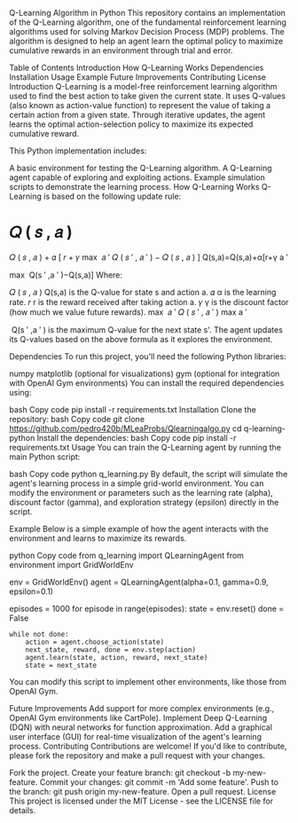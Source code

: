 Q-Learning Algorithm in Python
This repository contains an implementation of the Q-Learning algorithm, one of the fundamental reinforcement learning algorithms used for solving Markov Decision Process (MDP) problems. The algorithm is designed to help an agent learn the optimal policy to maximize cumulative rewards in an environment through trial and error.

Table of Contents
Introduction
How Q-Learning Works
Dependencies
Installation
Usage
Example
Future Improvements
Contributing
License
Introduction
Q-Learning is a model-free reinforcement learning algorithm used to find the best action to take given the current state. It uses Q-values (also known as action-value function) to represent the value of taking a certain action from a given state. Through iterative updates, the agent learns the optimal action-selection policy to maximize its expected cumulative reward.

This Python implementation includes:

A basic environment for testing the Q-Learning algorithm.
A Q-Learning agent capable of exploring and exploiting actions.
Example simulation scripts to demonstrate the learning process.
How Q-Learning Works
Q-Learning is based on the following update rule:

𝑄
(
𝑠
,
𝑎
)
=
𝑄
(
𝑠
,
𝑎
)
+
𝛼
[
𝑟
+
𝛾
max
⁡
𝑎
′
𝑄
(
𝑠
′
,
𝑎
′
)
−
𝑄
(
𝑠
,
𝑎
)
]
Q(s,a)=Q(s,a)+α[r+γ 
a 
′
 
max
​
 Q(s 
′
 ,a 
′
 )−Q(s,a)]
Where:

𝑄
(
𝑠
,
𝑎
)
Q(s,a) is the Q-value for state s and action a.
𝛼
α is the learning rate.
𝑟
r is the reward received after taking action a.
𝛾
γ is the discount factor (how much we value future rewards).
max
⁡
𝑎
′
𝑄
(
𝑠
′
,
𝑎
′
)
max 
a 
′
 
​
 Q(s 
′
 ,a 
′
 ) is the maximum Q-value for the next state s'.
The agent updates its Q-values based on the above formula as it explores the environment.

Dependencies
To run this project, you'll need the following Python libraries:

numpy
matplotlib (optional for visualizations)
gym (optional for integration with OpenAI Gym environments)
You can install the required dependencies using:

bash
Copy code
pip install -r requirements.txt
Installation
Clone the repository:
bash
Copy code
git clone https://github.com/pedro420b/MLeaProbs/Qlearningalgo.py
cd q-learning-python
Install the dependencies:
bash
Copy code
pip install -r requirements.txt
Usage
You can train the Q-Learning agent by running the main Python script:

bash
Copy code
python q_learning.py
By default, the script will simulate the agent's learning process in a simple grid-world environment. You can modify the environment or parameters such as the learning rate (alpha), discount factor (gamma), and exploration strategy (epsilon) directly in the script.

Example
Below is a simple example of how the agent interacts with the environment and learns to maximize its rewards.

python
Copy code
from q_learning import QLearningAgent
from environment import GridWorldEnv

env = GridWorldEnv()
agent = QLearningAgent(alpha=0.1, gamma=0.9, epsilon=0.1)

episodes = 1000
for episode in range(episodes):
    state = env.reset()
    done = False
    
    while not done:
        action = agent.choose_action(state)
        next_state, reward, done = env.step(action)
        agent.learn(state, action, reward, next_state)
        state = next_state
You can modify this script to implement other environments, like those from OpenAI Gym.

Future Improvements
Add support for more complex environments (e.g., OpenAI Gym environments like CartPole).
Implement Deep Q-Learning (DQN) with neural networks for function approximation.
Add a graphical user interface (GUI) for real-time visualization of the agent's learning process.
Contributing
Contributions are welcome! If you'd like to contribute, please fork the repository and make a pull request with your changes.

Fork the project.
Create your feature branch: git checkout -b my-new-feature.
Commit your changes: git commit -m 'Add some feature'.
Push to the branch: git push origin my-new-feature.
Open a pull request.
License
This project is licensed under the MIT License - see the LICENSE file for details.
